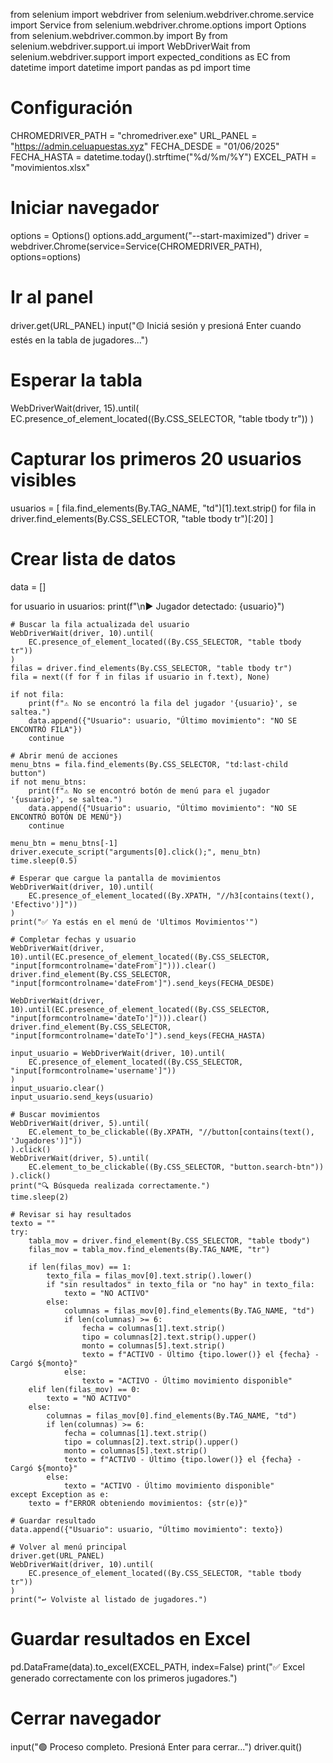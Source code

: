from selenium import webdriver
from selenium.webdriver.chrome.service import Service
from selenium.webdriver.chrome.options import Options
from selenium.webdriver.common.by import By
from selenium.webdriver.support.ui import WebDriverWait
from selenium.webdriver.support import expected_conditions as EC
from datetime import datetime
import pandas as pd
import time

# Configuración
CHROMEDRIVER_PATH = "chromedriver.exe"
URL_PANEL = "https://admin.celuapuestas.xyz"
FECHA_DESDE = "01/06/2025"
FECHA_HASTA = datetime.today().strftime("%d/%m/%Y")
EXCEL_PATH = "movimientos.xlsx"

# Iniciar navegador
options = Options()
options.add_argument("--start-maximized")
driver = webdriver.Chrome(service=Service(CHROMEDRIVER_PATH), options=options)

# Ir al panel
driver.get(URL_PANEL)
input("🟡 Iniciá sesión y presioná Enter cuando estés en la tabla de jugadores...")

# Esperar la tabla
WebDriverWait(driver, 15).until(
    EC.presence_of_element_located((By.CSS_SELECTOR, "table tbody tr"))
)

# Capturar los primeros 20 usuarios visibles
usuarios = [
    fila.find_elements(By.TAG_NAME, "td")[1].text.strip()
    for fila in driver.find_elements(By.CSS_SELECTOR, "table tbody tr")[:20]
]

# Crear lista de datos
data = []

for usuario in usuarios:
    print(f"\n▶ Jugador detectado: {usuario}")

    # Buscar la fila actualizada del usuario
    WebDriverWait(driver, 10).until(
        EC.presence_of_element_located((By.CSS_SELECTOR, "table tbody tr"))
    )
    filas = driver.find_elements(By.CSS_SELECTOR, "table tbody tr")
    fila = next((f for f in filas if usuario in f.text), None)

    if not fila:
        print(f"⚠️ No se encontró la fila del jugador '{usuario}', se saltea.")
        data.append({"Usuario": usuario, "Último movimiento": "NO SE ENCONTRÓ FILA"})
        continue

    # Abrir menú de acciones
    menu_btns = fila.find_elements(By.CSS_SELECTOR, "td:last-child button")
    if not menu_btns:
        print(f"⚠️ No se encontró botón de menú para el jugador '{usuario}', se saltea.")
        data.append({"Usuario": usuario, "Último movimiento": "NO SE ENCONTRÓ BOTÓN DE MENÚ"})
        continue

    menu_btn = menu_btns[-1]
    driver.execute_script("arguments[0].click();", menu_btn)
    time.sleep(0.5)

    # Esperar que cargue la pantalla de movimientos
    WebDriverWait(driver, 10).until(
        EC.presence_of_element_located((By.XPATH, "//h3[contains(text(), 'Efectivo')]"))
    )
    print("✅ Ya estás en el menú de 'Ultimos Movimientos'")

    # Completar fechas y usuario
    WebDriverWait(driver, 10).until(EC.presence_of_element_located((By.CSS_SELECTOR, "input[formcontrolname='dateFrom']"))).clear()
    driver.find_element(By.CSS_SELECTOR, "input[formcontrolname='dateFrom']").send_keys(FECHA_DESDE)

    WebDriverWait(driver, 10).until(EC.presence_of_element_located((By.CSS_SELECTOR, "input[formcontrolname='dateTo']"))).clear()
    driver.find_element(By.CSS_SELECTOR, "input[formcontrolname='dateTo']").send_keys(FECHA_HASTA)

    input_usuario = WebDriverWait(driver, 10).until(
        EC.presence_of_element_located((By.CSS_SELECTOR, "input[formcontrolname='username']"))
    )
    input_usuario.clear()
    input_usuario.send_keys(usuario)

    # Buscar movimientos
    WebDriverWait(driver, 5).until(
        EC.element_to_be_clickable((By.XPATH, "//button[contains(text(), 'Jugadores')]"))
    ).click()
    WebDriverWait(driver, 5).until(
        EC.element_to_be_clickable((By.CSS_SELECTOR, "button.search-btn"))
    ).click()
    print("🔍 Búsqueda realizada correctamente.")
    time.sleep(2)

    # Revisar si hay resultados
    texto = ""
    try:
        tabla_mov = driver.find_element(By.CSS_SELECTOR, "table tbody")
        filas_mov = tabla_mov.find_elements(By.TAG_NAME, "tr")

        if len(filas_mov) == 1:
            texto_fila = filas_mov[0].text.strip().lower()
            if "sin resultados" in texto_fila or "no hay" in texto_fila:
                texto = "NO ACTIVO"
            else:
                columnas = filas_mov[0].find_elements(By.TAG_NAME, "td")
                if len(columnas) >= 6:
                    fecha = columnas[1].text.strip()
                    tipo = columnas[2].text.strip().upper()
                    monto = columnas[5].text.strip()
                    texto = f"ACTIVO - Último {tipo.lower()} el {fecha} - Cargó ${monto}"
                else:
                    texto = "ACTIVO - Último movimiento disponible"
        elif len(filas_mov) == 0:
            texto = "NO ACTIVO"
        else:
            columnas = filas_mov[0].find_elements(By.TAG_NAME, "td")
            if len(columnas) >= 6:
                fecha = columnas[1].text.strip()
                tipo = columnas[2].text.strip().upper()
                monto = columnas[5].text.strip()
                texto = f"ACTIVO - Último {tipo.lower()} el {fecha} - Cargó ${monto}"
            else:
                texto = "ACTIVO - Último movimiento disponible"
    except Exception as e:
        texto = f"ERROR obteniendo movimientos: {str(e)}"

    # Guardar resultado
    data.append({"Usuario": usuario, "Último movimiento": texto})

    # Volver al menú principal
    driver.get(URL_PANEL)
    WebDriverWait(driver, 10).until(
        EC.presence_of_element_located((By.CSS_SELECTOR, "table tbody tr"))
    )
    print("↩️ Volviste al listado de jugadores.")

# Guardar resultados en Excel
pd.DataFrame(data).to_excel(EXCEL_PATH, index=False)
print("✅ Excel generado correctamente con los primeros jugadores.")

# Cerrar navegador
input("🟢 Proceso completo. Presioná Enter para cerrar...")
driver.quit()
